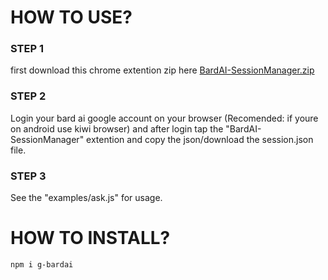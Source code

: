 # HOW TO USE?

### STEP 1
first download this chrome extention zip here [BardAI-SessionManager.zip](https://github.com/lester51/BardAI-SessionManager)
### STEP 2
Login your bard ai google account on your browser (Recomended: if youre on android use kiwi browser) and after login tap the "BardAI-SessionManager" extention and copy the json/download the session.json file.

### STEP 3
See the "examples/ask.js" for usage.

# HOW TO INSTALL?
```
npm i g-bardai
```